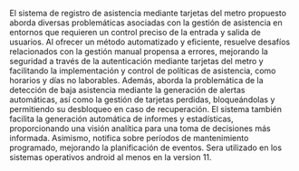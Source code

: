 El sistema de registro de asistencia mediante tarjetas del metro propuesto aborda diversas problemáticas asociadas con la gestión de asistencia en entornos que requieren un 
control preciso de la entrada y salida de usuarios. Al ofrecer un método automatizado y eficiente, resuelve desafíos relacionados con la gestión manual propensa a errores, 
mejorando la seguridad a través de la autenticación mediante tarjetas del metro y facilitando la implementación y control de políticas de asistencia, como horarios y días no laborables.
Además, aborda la problemática de la detección de baja asistencia mediante la generación de alertas automáticas, así como la gestión de tarjetas perdidas, bloqueándolas y permitiendo su desbloqueo en caso de
recuperación. El sistema también facilita la generación automática de informes y estadísticas, proporcionando una visión analítica para una toma de decisiones más informada. Asimismo, notifica sobre períodos de
mantenimiento programado, mejorando la planificación de eventos. Sera utilizado en los sistemas operativos android al menos en la version 11. 




